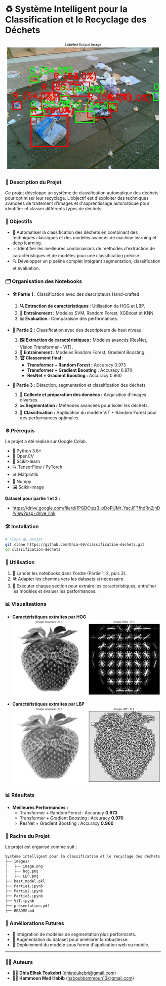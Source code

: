 # ♻️ Système Intelligent pour la Classification et le Recyclage des Déchets

![Banner Image](images/image.png)

### 📄 Description du Projet
Ce projet développe un système de classification automatique des déchets pour optimiser leur recyclage. L'objectif est d'exploiter des techniques avancées de traitement d'images et d'apprentissage automatique pour identifier et classer différents types de déchets.

### 🎯 Objectifs
- 🚀 Automatiser la classification des déchets en combinant des techniques classiques et des modèles avancés de machine learning et deep learning.
- 📈 Identifier les meilleures combinaisons de méthodes d'extraction de caractéristiques et de modèles pour une classification précise.
- 🔍 Développer un pipeline complet intégrant segmentation, classification et évaluation.

### 🗂️ Organisation des Notebooks
- **🛠️ Partie 1 :** Classification avec des descripteurs Hand-crafted
  1. **🔍 Extraction de caractéristiques :** Utilisation de HOG et LBP.
  2. **🧠 Entraînement :** Modèles SVM, Random Forest, XGBoost et KNN.
  3. **📊 Évaluation :** Comparaison des performances.

- **🤖 Partie 2 :** Classification avec des descripteurs de haut niveau
  1. **🖼️ Extraction de caractéristiques :** Modèles avancés (ResNet, Vision Transformer - ViT).
  2. **🧠 Entraînement :** Modèles Random Forest, Gradient Boosting.
  3. **🏆 Classement final :**
     - **Transformer + Random Forest :** Accuracy 0.973
     - **Transformer + Gradient Boosting :** Accuracy 0.970
     - **ResNet + Gradient Boosting :** Accuracy 0.960

- **🔬 Partie 3 :** Détection, segmentation et classification des déchets
  1. **📸 Collecte et préparation des données :** Acquisition d'images diverses.
  2. **✂️ Segmentation :** Méthodes avancées pour isoler les déchets.
  3. **🧪 Classification :** Application du modèle ViT + Random Forest pour des performances optimales.

### ⚙️ Prérequis
Le projet a été réalisé sur Google Colab.
- 🐍 Python 3.8+
- 📸 OpenCV
- 🔬 Scikit-learn
- 🔍 TensorFlow / PyTorch
- 📊 Matplotlib
- 🔢 Numpy
- 🖼️ Scikit-image

**Dataset pour partie 1 et 2 :**
- https://drive.google.com/file/d/1PGDCtez3_pDoPUMr_YacJFTfhdRn2jnD/view?usp=drive_link


### 🛠️ Installation
```bash
# Clone du projet
git clone https://github.com/Dhia-69/classification-dechets.git
cd classification-dechets
```

### 🚀 Utilisation

1. 📂 Lancer les notebooks dans l'ordre (Partie 1, 2, puis 3).
2. 🛠️ Adapter les chemins vers les datasets si nécessaire.
3. 🧪 Exécuter chaque section pour extraire les caractéristiques, entraîner les modèles et évaluer les performances.

### 📊 Visualisations
- **Caractéristiques extraites par HOG**
  ![HOG Image](images/hog.png)

- **Caractéristiques extraites par LBP**
  ![LBP Image](images/LBP.png)

### 📊 Résultats
- **Meilleures Performances :**
  - Transformer + Random Forest : Accuracy **0.973**
  - Transformer + Gradient Boosting : Accuracy **0.970**
  - ResNet + Gradient Boosting : Accuracy **0.960**

### 🌳 Racine du Projet
Le projet est organisé comme suit :

```plaintext
Système intelligent pour la classification et le recyclage des déchets
├── images/
│   ├── image.png
│   ├── hog.png
│   ├── LBP.png
├── best_model.pkl
├── Partie1.ipynb
├── Partie2.ipynb
├── Partie3.ipynb
├── ViT.ipynb
├── présentation.pdf
├── README.md
```

### 🔮 Améliorations Futures
- 🔧 Intégration de modèles de segmentation plus performants.
- 📸 Augmentation du dataset pour améliorer la robustesse.
- 📱 Déploiement du modèle sous forme d'application web ou mobile.

---
### 👨‍💻 Auteurs

- 🧑‍💻 **Dhia Elhak Toukebri** (dhiatoukebri@gmail.com)
- 🧑‍💻 **Kammoun Med Habib** (haboubkammoun13@gmail.com)
